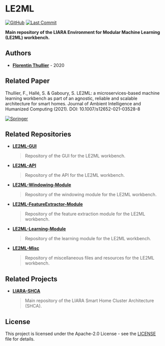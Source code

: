 # LE2ML

[![GitHub](https://img.shields.io/github/license/FlorentinTh/LE2ML?style=flat-square)](https://github.com/FlorentinTh/LE2ML/blob/main/LICENSE) [![Last Commit](https://img.shields.io/github/last-commit/FlorentinTh/LE2ML?style=flat-square)](https://github.com/FlorentinTh/LE2ML/commits/main)

**Main repository of the LIARA Environment for Modular Machine Learning (LE2ML) workbench.**

## Authors

* [**Florentin Thullier**](https://github.com/FlorentinTh) - 2020

## Related Paper

Thullier, F., Hallé, S. & Gaboury, S. LE2ML: a microservices-based machine learning workbench as part of an agnostic, reliable and scalable architecture for smart homes. Journal of Ambient Intelligence and Humanized Computing (2021). DOI: 10.1007/s12652-021-03528-8

[![Springer](https://img.shields.io/badge/Springer-link-blue?style=flat-square)](https://link.springer.com/article/10.1007/s12652-021-03528-8)

## Related Repositories

* [**LE2ML-GUI**](https://github.com/FlorentinTh/LE2ML-GUI)
  > Repository of the GUI for the LE2ML workbench.

* [**LE2ML-API**](https://github.com/FlorentinTh/LE2ML-API)
  > Repository of the API for the LE2ML workbench.

* [**LE2ML-Windowing-Module**](https://github.com/FlorentinTh/LE2ML-Windowing-Module)
  > Repository of the windowing module for the LE2ML workbench.

* [**LE2ML-FeatureExtractor-Module**](https://github.com/FlorentinTh/LE2ML-FeatureExtractor-Module)
  > Repository of the feature extraction module for the LE2ML workbench.

* [**LE2ML-Learning-Module**](https://github.com/FlorentinTh/LE2ML-Learning-Module)
  > Repository of the learning module for the LE2ML workbench.

* [**LE2ML-Misc**](https://github.com/FlorentinTh/LE2ML-Misc)
  > Repository of miscellaneous files and resources for the LE2ML workbench.

## Related Projects

* [**LIARA-SHCA**](https://github.com/FlorentinTh/LIARA-SHCA)
  > Main repository of the LIARA Smart Home Cluster Architecture (SHCA).

## License

This project is licensed under the Apache-2.0 License - see the [LICENSE](LICENSE) file for details.
